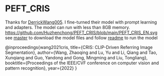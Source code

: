 # PEFT_CRIS

Thanks for [DerrickWang005](https://github.com/DerrickWang005/CRIS.pytorch). I fine-turned their model with prompt learning and adapters. The model can run with less than 8GB memory.<img>https://github.com/Huzhenchong/PEFT_CRIS/blob/main/PEFT_CRIS_EN.svg<img>
see [master](https://github.com/Huzhenchong/PEFT_CRIS/tree/master) to download the model files and follow [readme](https://github.com/DerrickWang005/CRIS.pytorch/blob/master/README.md) to run the model


@inproceedings{wang2021cris,
  title={CRIS: CLIP-Driven Referring Image Segmentation},
  author={Wang, Zhaoqing and Lu, Yu and Li, Qiang and Tao, Xunqiang and Guo, Yandong and Gong, Mingming and Liu, Tongliang},
  booktitle={Proceedings of the IEEE/CVF conference on computer vision and pattern recognition},
  year={2022}
}

